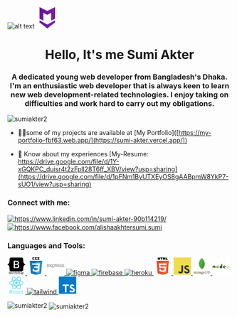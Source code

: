 ![alt text](https://github.com/sumiAkter2/sumiAkter2/r_qy8g4O_FTD5ViCnHaQQgjF7ldR9qsYRm_xkwTzuOg.jpeg "web developer")
![alt text](https://github.com/adam-p/markdown-here/raw/master/src/common/images/icon48.png "Logo Title Text 1")
<h1 align="center">Hello, It's me Sumi Akter</h1>
<h3 align="center">A dedicated young web developer from Bangladesh's Dhaka. I'm an enthusiastic web developer that is always keen to learn new web development-related technologies. I enjoy taking on difficulties and work hard to carry out my obligations.</h3>

<p align="left"> <img src="https://komarev.com/ghpvc/?username=sumiakter2&label=Profile%20views&color=0e75b6&style=flat" alt="sumiakter2" /> </p>

- 👨‍💻some of my projects are available at [My Portfolio]([https://my-portfolio-fbf63.web.app/](https://sumi-akter.vercel.app/])

- 📄 Know about my experiences [My-Resume:    https://drive.google.com/file/d/1Y-xGQKPC_duisr4t2zFpll28T6ff_XBV/view?usp=sharing](https://drive.google.com/file/d/1pFNm1ByUTXEyOS8gAABpmW8YkP7-sUO1/view?usp=sharing)

<h3 align="left">Connect with me:</h3>
<p align="left">
<a href="https://linkedin.com/in/https://www.linkedin.com/in/sumi-akter-90b114219/" target="blank"><img align="center" src="https://raw.githubusercontent.com/rahuldkjain/github-profile-readme-generator/master/src/images/icons/Social/linked-in-alt.svg" alt="https://www.linkedin.com/in/sumi-akter-90b114219/" height="30" width="40" /></a>
<a href="https://fb.com/https://www.facebook.com/alishaakhtersumi.sumi" target="blank"><img align="center" src="https://raw.githubusercontent.com/rahuldkjain/github-profile-readme-generator/master/src/images/icons/Social/facebook.svg" alt="https://www.facebook.com/alishaakhtersumi.sumi" height="30" width="40" /></a>
</p>

<h3 align="left">Languages and Tools:</h3>
<p align="left"> <a href="https://getbootstrap.com" target="_blank" rel="noreferrer"> <img src="https://raw.githubusercontent.com/devicons/devicon/master/icons/bootstrap/bootstrap-plain-wordmark.svg" alt="bootstrap" width="40" height="40"/> </a> <a href="https://www.w3schools.com/css/" target="_blank" rel="noreferrer"> <img src="https://raw.githubusercontent.com/devicons/devicon/master/icons/css3/css3-original-wordmark.svg" alt="css3" width="40" height="40"/> </a> <a href="https://expressjs.com" target="_blank" rel="noreferrer"> <img src="https://raw.githubusercontent.com/devicons/devicon/master/icons/express/express-original-wordmark.svg" alt="express" width="40" height="40"/> </a> <a href="https://www.figma.com/" target="_blank" rel="noreferrer"> <img src="https://www.vectorlogo.zone/logos/figma/figma-icon.svg" alt="figma" width="40" height="40"/> </a> <a href="https://firebase.google.com/" target="_blank" rel="noreferrer"> <img src="https://www.vectorlogo.zone/logos/firebase/firebase-icon.svg" alt="firebase" width="40" height="40"/> </a> <a href="https://heroku.com" target="_blank" rel="noreferrer"> <img src="https://www.vectorlogo.zone/logos/heroku/heroku-icon.svg" alt="heroku" width="40" height="40"/> </a> <a href="https://www.w3.org/html/" target="_blank" rel="noreferrer"> <img src="https://raw.githubusercontent.com/devicons/devicon/master/icons/html5/html5-original-wordmark.svg" alt="html5" width="40" height="40"/> </a> <a href="https://developer.mozilla.org/en-US/docs/Web/JavaScript" target="_blank" rel="noreferrer"> <img src="https://raw.githubusercontent.com/devicons/devicon/master/icons/javascript/javascript-original.svg" alt="javascript" width="40" height="40"/> </a> <a href="https://www.mongodb.com/" target="_blank" rel="noreferrer"> <img src="https://raw.githubusercontent.com/devicons/devicon/master/icons/mongodb/mongodb-original-wordmark.svg" alt="mongodb" width="40" height="40"/> </a> <a href="https://nodejs.org" target="_blank" rel="noreferrer"> <img src="https://raw.githubusercontent.com/devicons/devicon/master/icons/nodejs/nodejs-original-wordmark.svg" alt="nodejs" width="40" height="40"/> </a> <a href="https://reactjs.org/" target="_blank" rel="noreferrer"> <img src="https://raw.githubusercontent.com/devicons/devicon/master/icons/react/react-original-wordmark.svg" alt="react" width="40" height="40"/> </a> <a href="https://tailwindcss.com/" target="_blank" rel="noreferrer"> <img src="https://www.vectorlogo.zone/logos/tailwindcss/tailwindcss-icon.svg" alt="tailwind" width="40" height="40"/> </a> <a href="https://www.typescriptlang.org/" target="_blank" rel="noreferrer"> <img src="https://raw.githubusercontent.com/devicons/devicon/master/icons/typescript/typescript-original.svg" alt="typescript" width="40" height="40"/> </a> </p>

<p><img align="left" src="https://github-readme-stats.vercel.app/api/top-langs?username=sumiakter2&show_icons=true&locale=en&layout=compact" alt="sumiakter2" /></p>

<p>&nbsp;<img align="center" src="https://github-readme-stats.vercel.app/api?username=sumiakter2&show_icons=true&locale=en" alt="sumiakter2" /></p>

